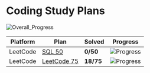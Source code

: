 # Coding Study Plans

![Overall_Progress](https://img.shields.io/badge/Overall_Progress-18%2F125%20%2814%25%29-blue)

| Platform | Plan | Solved | Progress |
|----------|------|--------|----------|
| LeetCode | [SQL 50](leetcode/studyplans/top-sql-50/README.md) | **0/50** | ![Progress](https://img.shields.io/badge/Progress-0%25-lightgrey) |
| LeetCode | [LeetCode 75](leetcode/studyplans/leetcode-75/README.md) | **18/75** | ![Progress](https://img.shields.io/badge/Progress-24%25-orange) |
